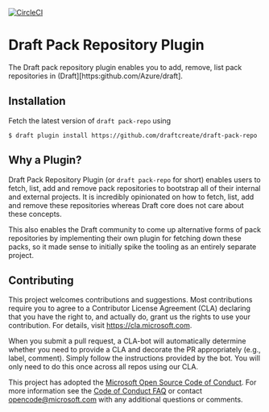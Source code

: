 [![CircleCI](https://circleci.com/gh/draftcreate/draft-pack-repo/tree/master.svg?style=svg)](https://circleci.com/gh/draftcreate/draft-pack-repo/tree/master)
# Draft Pack Repository Plugin

The Draft pack repository plugin enables you to add, remove, list pack repositories in (Draft][https:github.com/Azure/draft].

## Installation

Fetch the latest version of `draft pack-repo` using

```
$ draft plugin install https://github.com/draftcreate/draft-pack-repo
```

## Why a Plugin?

Draft Pack Repository Plugin (or `draft pack-repo` for short) enables users to fetch, list, add and
remove pack repositories to bootstrap all of their internal and external projects. It is incredibly
opinionated on how to fetch, list, add and remove these repositories whereas Draft core does not
care about these concepts.

This also enables the Draft community to come up alternative forms of pack repositories by
implementing their own plugin for fetching down these packs, so it made sense to initially spike the
tooling as an entirely separate project.

## Contributing

This project welcomes contributions and suggestions.  Most contributions require you to agree to a
Contributor License Agreement (CLA) declaring that you have the right to, and actually do, grant us
the rights to use your contribution. For details, visit https://cla.microsoft.com.

When you submit a pull request, a CLA-bot will automatically determine whether you need to provide
a CLA and decorate the PR appropriately (e.g., label, comment). Simply follow the instructions
provided by the bot. You will only need to do this once across all repos using our CLA.

This project has adopted the [Microsoft Open Source Code of Conduct](https://opensource.microsoft.com/codeofconduct/).
For more information see the [Code of Conduct FAQ](https://opensource.microsoft.com/codeofconduct/faq/) or
contact [opencode@microsoft.com](mailto:opencode@microsoft.com) with any additional questions or comments.
